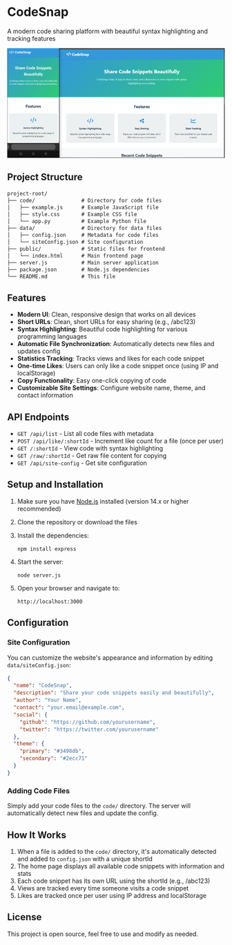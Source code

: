 # CodeSnap

A modern code sharing platform with beautiful syntax highlighting and tracking features

![Codesher Banner](ss.png)

## Project Structure

```
project-root/
├── code/               # Directory for code files
│   ├── example.js      # Example JavaScript file
│   ├── style.css       # Example CSS file
│   └── app.py          # Example Python file
├── data/               # Directory for data files
│   ├── config.json     # Metadata for code files
│   └── siteConfig.json # Site configuration
├── public/             # Static files for frontend
│   └── index.html      # Main frontend page
├── server.js           # Main server application
├── package.json        # Node.js dependencies
└── README.md           # This file
```

## Features

- **Modern UI**: Clean, responsive design that works on all devices
- **Short URLs**: Clean, short URLs for easy sharing (e.g., /abc123)
- **Syntax Highlighting**: Beautiful code highlighting for various programming languages
- **Automatic File Synchronization**: Automatically detects new files and updates config
- **Statistics Tracking**: Tracks views and likes for each code snippet
- **One-time Likes**: Users can only like a code snippet once (using IP and localStorage)
- **Copy Functionality**: Easy one-click copying of code
- **Customizable Site Settings**: Configure website name, theme, and contact information

## API Endpoints

- `GET /api/list` - List all code files with metadata
- `POST /api/like/:shortId` - Increment like count for a file (once per user)
- `GET /:shortId` - View code with syntax highlighting
- `GET /raw/:shortId` - Get raw file content for copying
- `GET /api/site-config` - Get site configuration

## Setup and Installation

1. Make sure you have [Node.js](https://nodejs.org/) installed (version 14.x or higher recommended)

2. Clone the repository or download the files

3. Install the dependencies:
   ```
   npm install express
   ```

4. Start the server:
   ```
   node server.js
   ```

5. Open your browser and navigate to:
   ```
   http://localhost:3000
   ```

## Configuration

### Site Configuration

You can customize the website's appearance and information by editing `data/siteConfig.json`:

```json
{
  "name": "CodeSnap",
  "description": "Share your code snippets easily and beautifully",
  "author": "Your Name",
  "contact": "your.email@example.com",
  "social": {
    "github": "https://github.com/yourusername",
    "twitter": "https://twitter.com/yourusername"
  },
  "theme": {
    "primary": "#3498db",
    "secondary": "#2ecc71"
  }
}
```

### Adding Code Files

Simply add your code files to the `code/` directory. The server will automatically detect new files and update the config.

## How It Works

1. When a file is added to the `code/` directory, it's automatically detected and added to `config.json` with a unique shortId
2. The home page displays all available code snippets with information and stats
3. Each code snippet has its own URL using the shortId (e.g., /abc123)
4. Views are tracked every time someone visits a code snippet
5. Likes are tracked once per user using IP address and localStorage

## License

This project is open source, feel free to use and modify as needed.
